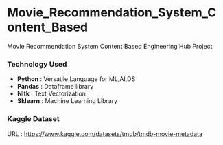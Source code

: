 # Movie_Recommendation_System_Content_Based
Movie Recommendation System Content Based Engineering Hub Project


### Technology Used
* **Python** : Versatile Language for ML,AI,DS
* **Pandas** : Dataframe library
* **Nltk** : Text Vectorization
* **Sklearn** : Machine Learning Library

### Kaggle Dataset
URL : https://www.kaggle.com/datasets/tmdb/tmdb-movie-metadata
